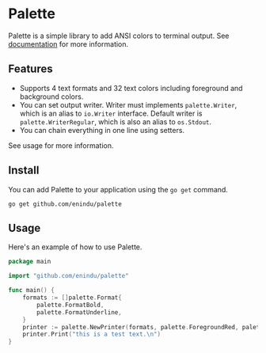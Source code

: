 # Palette

Palette is a simple library to add ANSI colors to terminal output. See [documentation](https://pkg.go.dev/github.com/enindu/palette) for more information.

## Features

- Supports 4 text formats and 32 text colors including foreground and background colors.
- You can set output writer. Writer must implements `palette.Writer`, which is an alias to `io.Writer` interface. Default writer is `palette.WriterRegular`, which is also an alias to `os.Stdout`.
- You can chain everything in one line using setters.

See usage for more information.

## Install

You can add Palette to your application using the `go get` command.

```shell
go get github.com/enindu/palette
```

## Usage

Here's an example of how to use Palette.

```go
package main

import "github.com/enindu/palette"

func main() {
	formats := []palette.Format{
		palette.FormatBold,
		palette.FormatUnderline,
	}
	printer := palette.NewPrinter(formats, palette.ForegroundRed, palette.BackgroundRegular).SetWriter(palette.WriterError)
	printer.Print("this is a test text.\n")
}
```
